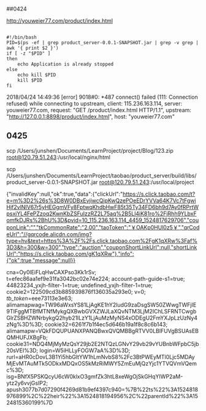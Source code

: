 ##0424

http://youweier77.com/product/index.html


```

#!/bin/bash
PID=$(ps -ef | grep product_server-0.0.1-SNAPSHOT.jar | grep -v grep | awk '{ print $2 }')
if [ -z "$PID" ]
then
    echo Application is already stopped
else
    echo kill $PID
    kill $PID
fi

```


2018/04/24 14:49:36 [error] 9018#0: *487 connect() failed (111: Connection refused) while connecting to upstream, client: 115.236.163.114, server: youweier77.com, request: "GET /product/index.html HTTP/1.1", upstream: "http://127.0.0.1:8898/product/index.html", host: "youweier77.com"




## 0425


scp /Users/junshen/Documents/LearnProject/project/Blog/123.zip root@120.79.51.243:/usr/local/nginx/html



scp /Users/junshen/Documents/LearnProject/taobao/product_server/build/libs/product_server-0.0.1-SNAPSHOT.jar root@120.79.51.243:/usr/local/project





{"invalidKey":null,"ok":true,"data":{"clickUrl":"https://s.click.taobao.com/t?e=m%3D2%26s%3D8W0DBxEvjiwcQipKwQzePOeEDrYVVa64K7Vc7tFgwiHjf2vlNIV67r5yHEGgmVFy8FptwqKhdbHwF85t35Ty34FD6bh9d7Ay0fRPrtWpsxiYL4FePZzoq2KwnKbZSFuIzzRZ2L75aq%2B5Ll4iK81ro%2FjRhh9YLbxFomfkDJRs%2BhU%3D&pvid=10_115.236.163.114_4459_1524817629706","couponLink":"","tkCommonRate":"2.00","taoToken":"￥OAKp0HUl0z5￥","qrCodeUrl":"//gqrcode.alicdn.com/img?type=hv&text=https%3A%2F%2Fs.click.taobao.com%2FgK1qXRw%3Faf%3D3&h=300&w=300","type":"auction","couponShortLinkUrl":null,"shortLinkUrl":"https://s.click.taobao.com/gK1qXRw"},"info":{"ok":true,"message":null}}





cna=Oy0lEiFLqHwCAXPso3Kk1rSv; t=efec86aa1ef9e31fa3042bc02e74e224; account-path-guide-s1=true; 44823234_yxjh-filter-1=true; undefined_yxjh-filter-1=true; cookie2=122509cd3b885939876f136035a293e0; v=0; _tb_token_=eee73113e3e63; alimamapwag=TW96aWxsYS81LjAgKE1hY2ludG9zaDsgSW50ZWwgTWFjIE9TIFggMTBfMTNfMykgQXBwbGVXZWJLaXQvNTM3LjM2IChLSFRNTCwgbGlrZSBHZWNrbykgQ2hyb21lLzY1LjAuMzMyNS4xODEgU2FmYXJpLzUzNy4zNg%3D%3D; cookie32=6261f7b1f4ec5d646b19a1f8c8c6b143; alimamapw=VQkFDQUPUANXPANQBwxQVQMBBgRTVV0LBlFUVgBSUAsEBQMHUFJXBgFb; cookie31=NDQ4MjMyMzQsY29jb2E2NTQzLGNvY29vb29vYUBnbWFpbC5jb20sVEI%3D; login=W5iHLLyFOGW7aA%3D%3D; rurl=aHR0cDovL3B1Yi5hbGltYW1hLmNvbS8%2Fc3BtPWEyMTl0Ljc5MDAyMjEvMTAuMTk5ODkxMDQxOS5kMzRiMWY5ZmEuMjQzYjc1YTVQVmVQemc%3D; isg=BNfX5PSKQcyU6cW0klxO3gmfZk3htL8xeWgOjSkGHqYIWP2aM-ytz2y6vvjGsIP2; apush3077b7d07290f4269d81b9ef4397c940=%7B%22ts%22%3A1524818976899%2C%22heir%22%3A1524818194956%2C%22parentId%22%3A1524815360199%7D

